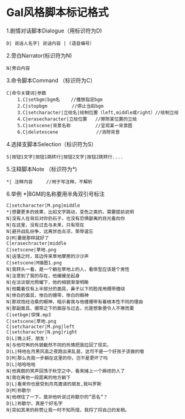 # Gal风格脚本标记格式
1.剧情对话脚本Dialogue（用标识符为D)

    D| 说话人名字| 说话内容 | (语音编号）

2.旁白Narrator(标识符为N)
   
    N|旁白内容

3.命令脚本Command （标识符为C） 

    C|命令关键词|参数
        1.C|setbgm|bgm名    //播放指定bgm
        2.C|stopbgm         //停止当前bgm
        3.C|setcharacter|立绘名|绘制位置（left,middle或right）//绘制立绘
        4.C|erasecharacter|立绘位置   //擦除某位置的立绘
        5.C|setscene|背景名称         //呈现某一背景图
        6.C|deletescene              //消除背景
4.选择支脚本Selection（标识符为S）

    S|按钮1文字|按钮1跳转行|按钮2文字|按钮2跳转行....

5.注释脚本Note （标识符为*)

    *| 注释内容     //用于写注释，不解析

6.举例
    *|BGM的名称要用半角双引号标注  
    
    C|setcharacter|M.png|middle
    *|想要更多的效果，比如文字跳动，变色之类的，需要提前说明
    N|没有人在背后对你扔石子，也没有恐惧鄙夷的目光看向你
    N|在这里，没有过去与未来，只有现在
    N|避开战乱纷争，远离世态炎凉，荣辱谐忘
    D|M|要是那样就好了
    C|erasechracter|middle
    C|setscene|草地.png
    N|话落之时，耳边传来草地摩擦的沙沙声
    C|setscene|M插图1.png
    N|我转头一看，是一个躺在草地上的人，看体型应该是个男性
    N|注意到了我的存在，他缓缓坐起身
    N|在淡淡银光照耀下，他的相貌渐渐明晰
    N|他戴着仅有上半部分的面具，鼻子以下的脸庞用绷带缠绕
    N|惨白的面具，惨白的绷带，惨白的眼神
    N|那双饱经沧桑的眼神，暗示着我与他缠绷带有着根本性不同的理由
    N|那副面具、绷带之下的面容与过去，光是想象便令人不寒而栗
    C|setbgm|惊悚.mp3
    C|setscene|草地.png
    C|setcharacter|M.png|left
    C|setcharacter|N.png|right
    D|L|晚上好，朋友！
    N|与他可怖的外貌截然不同的热情把我拉回了现实。
    D|L|特地在月黑风高之夜跑出来乱晃，这可不是一个好孩子该做的哦
    D|M|那么先我一步躺在这里的你，岂不是更坏了吗
    D|L|哈哈哈哈
    N|他爽朗的笑声回荡于秋空之中，看来摊上一个麻烦的人了
    N|我在离他一段距离的地方躺下
    D|L|看来你也是受到月亮邀请的朋友,我叫罗斯
    D|M|祢歇尔
    N|他楞住了一下。莫非他听说过祢歇尔的“恶名”？
    D|L|祢歇尔，真是个好名字
    N|突如其来的称赞让我一时不知所措，我捋了捋自己的发梢。


